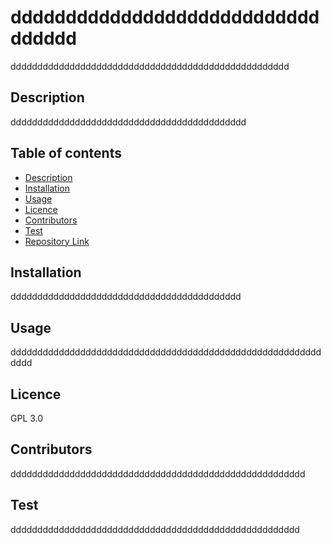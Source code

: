 
  # **dddddddddddddddddddddddddddddddddd**
  
  dddddddddddddddddddddddddddddddddddddddddddddddddddd
 
  ## Description 
  
  dddddddddddddddddddddddddddddddddddddddddddd
  ## Table of contents
  - [Description](#Description)
  - [Installation](#Installation)
  - [Usage](#Usage)
  - [Licence](#Licence)
  - [Contributors](#Contributors)
  - [Test](#Test)
  - [Repository Link](#Repository)

  ## Installation
 ddddddddddddddddddddddddddddddddddddddddddd
  ## Usage
  dddddddddddddddddddddddddddddddddddddddddddddddddddddddddddddd
  ## Licence
  GPL 3.0
  ## Contributors
  ddddddddddddddddddddddddddddddddddddddddddddddddddddddd
 
  ## Test
  dddddddddddddddddddddddddddddddddddddddddddddddddddddd
  